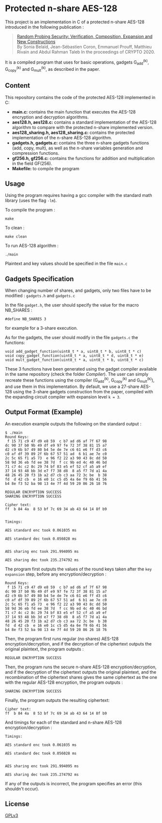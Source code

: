# Protected n-share AES-128

This project is an implementation in C of a protected n-share AES-128 introduced in the following publication :

> [Random Probing Security: Verification, Composition, Expansion and New Constructions](https://eprint.iacr.org/2020/786)  
> By Sonia Belaïd, Jean-Sébastien Coron, Emmanuel Prouff, Matthieu Rivain and Abdul Rahman Taleb 
> In the proceedings of CRYPTO 2020.

It is a compiled program that uses for basic operations, gadgets  G<sub>add</sub><sup>(k)</sup>, G<sub>copy</sub><sup>(k)</sup> and G<sub>mult</sub><sup>(k)</sup>, as described in the paper.

## Content

This repository contains the code of the protected AES-128 implemented in C:

* __main.c:__ contains the main function that executes the AES-128 encryption and decryption algorithms.
* __aes128.h, aes128.c:__ contains a standard implementation of the AES-128 algorithm to compare with the protected n-share implemented version.
* __aes128_sharing.h, aes128_sharing.c:__ contains the protected implementation of the n-share AES-128 algorithm.
* __gadgets.h, gadgets.c:__ contains the three n-share gadgets functions (add, copy, mult), as well as the n-share variables generation and compression functions.
* __gf256.h, gf256.c:__ contains the functions for addition and multiplication in the field GF(256).
* __Makefile:__ to compile the program

## Usage

Using the program requires having a gcc compiler with the standard math library (uses the flag `-lm`).

To compile the program :

```
make
```

To clean :

```
make clean
```

To run AES-128 algorithm :

```
./main
```

Plaintext and key values should be specified in the file `main.c` 

## Gadgets Specification

When changing number of shares, and gadgets, only two files have to be modified : `gadgets.h` and `gadgets.c`

In the file `gadget.h`, the user should specify the value for the macro NB_SHARES : 

```
#define NB_SHARES 3
```

for example for a 3-share execution.

As for the gadgets, the user should modify in the file `gadgets.c` the functions:

```
void add_gadget_function(uint8_t * a, uint8_t * b, uint8_t * c)
void copy_gadget_function(uint8_t * a, uint8_t * d, uint8_t * e)
void mult_gadget_function(uint8_t * a, uint8_t * b, uint8_t * c)
```

These 3 functions have been generated using the gadget compiler available in the same repository (check the folder _Compiler_). The user can simply recreate these functions using the compiler (G<sub>add</sub><sup>(k)</sup>, G<sub>copy</sub><sup>(k)</sup> and G<sub>mult</sub><sup>(k)</sup>), and use them in this implementation. By default, we use a 27-share AES-128 using the 3-share gadgets construction from the paper, compiled with the expanding circuit compiler with expansion level `k = 3`.

## Output Format (Example)

An execution example outputs the following on the standard output :

```
$ ./main
Round Keys:
 f 15 71 c9 47 d9 e8 59  c b7 ad d6 af 7f 67 98 
dc 90 37 b0 9b 49 df e9 97 fe 72 3f 38 81 15 a7 
d2 c9 6b b7 49 80 b4 5e de 7e c6 61 e6 ff d3 c6 
c0 af df 39 89 2f 6b 67 57 51 ad  6 b1 ae 7e c0 
2c 5c 65 f1 a5 73  e 96 f2 22 a3 90 43 8c dd 50 
58 9d 36 eb fd ee 38 7d  f cc 9b ed 4c 40 46 bd 
71 c7 4c c2 8c 29 74 bf 83 e5 ef 52 cf a5 a9 ef 
37 14 93 48 bb 3d e7 f7 38 d8  8 a5 f7 7d a1 4a 
48 26 45 20 f3 1b a2 d7 cb c3 aa 72 3c be  b 38 
fd  d 42 cb  e 16 e0 1c c5 d5 4a 6e f9 6b 41 56 
b4 8e f3 52 ba 98 13 4e 7f 4d 59 20 86 26 18 76 

REGULAR ENCRYPTION SUCCESS
SHARING ENCRYPTION SUCCESS

Cipher text:
ff  b 84 4a  8 53 bf 7c 69 34 ab 43 64 14 8f b9 


Timings: 

AES standard enc took 0.061035 ms

AES standard dec took 0.056028 ms


AES sharing enc took 291.994095 ms

AES sharing dec took 235.274792 ms
```

The program first outputs the values of the round keys taken after the `key expansion` step, before any encryption/decryption :

```
Round Keys:
 f 15 71 c9 47 d9 e8 59  c b7 ad d6 af 7f 67 98 
dc 90 37 b0 9b 49 df e9 97 fe 72 3f 38 81 15 a7 
d2 c9 6b b7 49 80 b4 5e de 7e c6 61 e6 ff d3 c6 
c0 af df 39 89 2f 6b 67 57 51 ad  6 b1 ae 7e c0 
2c 5c 65 f1 a5 73  e 96 f2 22 a3 90 43 8c dd 50 
58 9d 36 eb fd ee 38 7d  f cc 9b ed 4c 40 46 bd 
71 c7 4c c2 8c 29 74 bf 83 e5 ef 52 cf a5 a9 ef 
37 14 93 48 bb 3d e7 f7 38 d8  8 a5 f7 7d a1 4a 
48 26 45 20 f3 1b a2 d7 cb c3 aa 72 3c be  b 38 
fd  d 42 cb  e 16 e0 1c c5 d5 4a 6e f9 6b 41 56 
b4 8e f3 52 ba 98 13 4e 7f 4d 59 20 86 26 18 76 
```

Then, the program first runs regular (no shares) AES-128 encryption/decryption, and if the decryption of the ciphertext outputs the original plaintext, the program outputs :

```
REGULAR ENCRYPTION SUCCESS
```

Then, the program runs the secure n-share  AES-128 encryption/decryption, and if the decryption of the ciphertext outputs the original plaintext, and the recombination of the ciphertext shares gives the same ciphertext as the one with the regular AES-128 encryption,  the program outputs :

```
SHARING ENCRYPTION SUCCESS
```

Finally, the program outputs the resulting ciphertext:

```
Cipher text:
ff  b 84 4a  8 53 bf 7c 69 34 ab 43 64 14 8f b9 
```

And timings for each of the standard and n-share AES-128 encryption/decryption :

```
Timings: 

AES standard enc took 0.061035 ms

AES standard dec took 0.056028 ms


AES sharing enc took 291.994095 ms

AES sharing dec took 235.274792 ms
```

If any of the outputs is incorrect, the program specifies an error (this shouldn't occur).

## License

[GPLv3](https://www.gnu.org/licenses/gpl-3.0.en.html)

